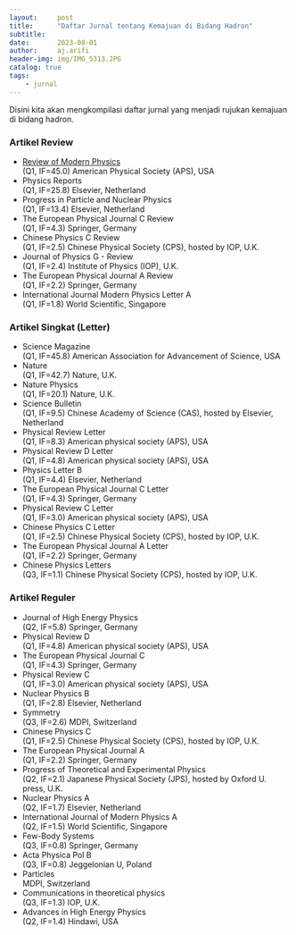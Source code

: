 ```yaml
---
layout:     post
title:      "Daftar Jurnal tentang Kemajuan di Bidang Hadron"
subtitle:   
date:       2023-08-01
author:     aj.arifi
header-img: img/IMG_5313.JPG
catalog: true
tags:
    - jurnal
---
```


Disini kita akan mengkompilasi daftar jurnal yang menjadi rujukan kemajuan di bidang hadron.

### Artikel Review

* [Review of Modern Physics](https://journals.aps.org/rmp/)\
  (Q1, IF=45.0) American Physical Society (APS), USA
* Physics Reports\
  (Q1, IF=25.8) Elsevier, Netherland
* Progress in Particle and Nuclear Physics\
  (Q1, IF=13.4) Elsevier, Netherland
* The European Physical Journal C Review\
  (Q1, IF=4.3) Springer, Germany
* Chinese Physics C Review\
  (Q1, IF=2.5) Chinese Physical Society (CPS), hosted by IOP, U.K.
* Journal of Physics G - Review\
  (Q1, IF=2.4) Institute of Physics (IOP), U.K.
* The European Physical Journal A Review\
  (Q1, IF=2.2) Springer, Germany
* International Journal Modern Physics Letter A\
  (Q1, IF=1.8) World Scientific, Singapore

### Artikel Singkat (Letter)

* Science Magazine\
  (Q1, IF=45.8) American Association for Advancement of Science, USA
* Nature\
  (Q1, IF=42.7) Nature, U.K.
* Nature Physics\
  (Q1, IF=20.1) Nature, U.K.
* Science Bulletin\
  (Q1, IF=9.5) Chinese Academy of Science (CAS), hosted by Elsevier, Netherland
* Physical Review Letter\
  (Q1, IF=8.3) American physical society (APS), USA
* Physical Review D Letter\
  (Q1, IF=4.8) American physical society (APS), USA
* Physics Letter B\
  (Q1, IF=4.4) Elsevier, Netherland
* The European Physical Journal C Letter\
  (Q1, IF=4.3) Springer, Germany
* Physical Review C Letter\
  (Q1, IF=3.0) American physical society (APS), USA
* Chinese Physics C Letter\
  (Q1, IF=2.5) Chinese Physical Society (CPS), hosted by IOP, U.K.
* The European Physical Journal A Letter\
  (Q1, IF=2.2) Springer, Germany
* Chinese Physics Letters\
  (Q3, IF=1.1) Chinese Physical Society (CPS), hosted by IOP, U.K.

### Artikel Reguler

* Journal of High Energy Physics\
  (Q2, IF=5.8) Springer, Germany
* Physical Review D\
  (Q1, IF=4.8) American physical society (APS), USA
* The European Physical Journal C\
  (Q1, IF=4.3) Springer, Germany
* Physical Review C\
  (Q1, IF=3.0) American physical society (APS), USA
* Nuclear Physics B\
  (Q1, IF=2.8) Elsevier, Netherland
* Symmetry\
  (Q3, IF=2.6) MDPI, Switzerland
* Chinese Physics C\
  (Q1, IF=2.5) Chinese Physical Society (CPS), hosted by IOP, U.K.
* The European Physical Journal A\
  (Q1, IF=2.2) Springer, Germany
* Progress of Theoretical and Experimental Physics\
  (Q2, IF=2.1) Japanese Physical Society (JPS), hosted by Oxford U. press, U.K.
* Nuclear Physics A\
  (Q2, IF=1.7) Elsevier, Netherland
* International Journal of Modern Physics A\
  (Q2, IF=1.5) World Scientific, Singapore
* Few-Body Systems\
  (Q3, IF=0.8) Springer, Germany
* Acta Physica Pol B\
  (Q3, IF=0.8) Jeggelonian U, Poland
* Particles\
  MDPI, Switzerland
* Communications in theoretical physics\
  (Q3, IF=1.3) IOP, U.K.
* Advances in High Energy Physics\
  (Q2, IF=1.4) Hindawi, USA

